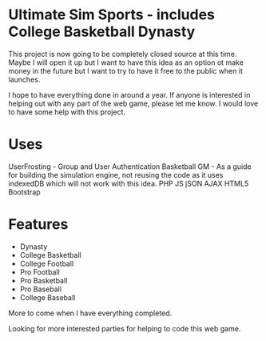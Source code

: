 Ultimate Sim Sports - includes College Basketball Dynasty
===================

This project is now going to be completely closed source at this time. Maybe I will open it up but I want to have this idea as an option ot make money in the future but I want to try to have it free to the public when it launches.  

I hope to have everything done in around a year. If anyone is interested in helping out with any part of the web game, please let me know. I would love to have some help with this project. 

Uses
====================
UserFrosting - Group and User Authentication
Basketball GM - As a guide for building the simulation engine, not reusing the code as it uses indexedDB which will not work with this idea.
PHP
JS
jSON
AJAX
HTML5
Bootstrap


Features
========

- Dynasty
- College Basketball
- College Football
- Pro Football
- Pro Basketball
- Pro Baseball
- College Baseball

More to come when I have everything completed. 

Looking for more interested parties for helping to code this web game. 
